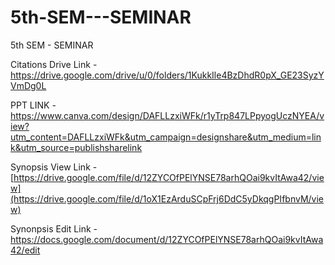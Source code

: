 # 5th-SEM---SEMINAR
5th SEM - SEMINAR


Citations Drive Link - https://drive.google.com/drive/u/0/folders/1KukkIle4BzDhdR0pX_GE23SyzYVmDg0L

PPT LINK -https://www.canva.com/design/DAFLLzxiWFk/r1yTrp847LPpyogUczNYEA/view?utm_content=DAFLLzxiWFk&utm_campaign=designshare&utm_medium=link&utm_source=publishsharelink

Synopsis View Link - [https://drive.google.com/file/d/12ZYCOfPElYNSE78arhQOai9kvItAwa42/view](https://drive.google.com/file/d/1oX1EzArduSCpFrj6DdC5yDkqgPIfbnvM/view)

Synonpsis Edit Link - https://docs.google.com/document/d/12ZYCOfPElYNSE78arhQOai9kvItAwa42/edit

